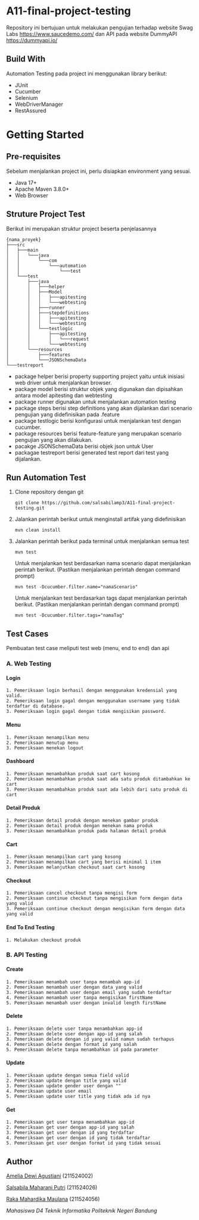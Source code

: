 # A11-final-project-testing

Repository ini bertujuan untuk melakukan pengujian terhadap website Swag Labs https://www.saucedemo.com/ dan API pada website DummyAPI https://dummyapi.io/

## Build With
Automation Testing pada project ini menggunakan library berikut:
 <ul>
    <li>JUnit</li>
    <li>Cucumber</li>
    <li>Selenium</li>
    <li>WebDriverManager</li>
    <li>RestAssured</li>
 </ul>
 
# Getting Started
## Pre-requisites
Sebelum menjalankan project ini, perlu disiapkan environment yang sesuai.
<ul>
  <li>Java 17+</li>
  <li>Apache Maven 3.8.0+</li>
  <li>Web Browser</li>
</ul>

## Struture Project Test
Berikut ini merupakan struktur project beserta penjelasannya
```
{nama_proyek}
├───src
│   ├───main
│   │   └───java
│   │       └───com
│   │           └───automation
│   │               └───test
│   └───test
│       ├───java
│       │   ├───helper
│       │   ├───Model
│       │   │   ├───apitesting
│       │   │   └───webtesting
│       │   ├───runner
│       │   ├───stepdefinitions
│       │   │   ├───apitesting
│       │   │   └───webtesting
│       │   └───testlogic
│       │       ├───apitesting
│       │       │   └───request
│       │       └───webtesting
│       └───resources
│           ├───features
│           └───JSONSchemaData
└───testreport
```
<ul>
 <li>package helper berisi property supporting project yaitu untuk inisiasi web driver untuk menjalankan browser.</li>
 <li>package model berisi struktur objek yang digunakan dan dipisahkan antara model apitesting dan webtesting</li>
 <li>package runner digunakan untuk menjalankan automation testing</li>
 <li>package steps berisi step definitions yang akan dijalankan dari scenario pengujian yang didefinisikan pada .feature</li>
 <li>package testlogic berisi konfigurasi untuk menjalankan test dengan cucumber.</li>
 <li>package resources berisi feature-feature yang merupakan scenario pengujian yang akan dilakukan.</li>
 <li>pacakge JSONSchemaData berisi objek json untuk User</li>
 <li>packagae testreport berisi generated test report dari test yang dijalankan.</li>
</ul>

## Run Automation Test
1. Clone repository dengan git
   ```
   git clone https://github.com/salsabilamp3/A11-final-project-testing.git
   ```
2. Jalankan perintah berikut untuk menginstall artifak yang didefinisikan
   ```
   mvn clean install
   ```
3. Jalankan perintah berikut pada terminal untuk menjalankan semua test
   ```
   mvn test
   ```
   Untuk menjalankan test berdasarkan nama scenario dapat menjalankan perintah berikut. (Pastikan menjalankan perintah dengan command prompt)
   ```
   mvn test -Dcucumber.filter.name="namaScenario"
   ```
   Untuk menjalankan test berdasarkan tags dapat menjalankan perintah berikut. (Pastikan menjalankan perintah dengan command prompt)
   ```
   mvn test -Dcucumber.filter.tags="namaTag"
   ```

## Test Cases
Pembuatan test case meliputi test web (menu, end to end) dan api

### A. Web Testing

#### Login
```
1. Pemeriksaan login berhasil dengan menggunakan kredensial yang valid.
2. Pemeriksaan login gagal dengan menggunakan username yang tidak terdaftar di database.
3. Pemeriksaan login gagal dengan tidak mengisikan password.
```

#### Menu
```
1. Pemeriksaan menampilkan menu
2. Pemeriksaan menutup menu
3. Pemeriksaan menekan logout
```

#### Dashboard
```
1. Pemeriksaan menambahkan produk saat cart kosong
2. Pemeriksaan menambahkan produk saat ada satu produk ditambahkan ke cart
3. Pemeriksaan menambahkan produk saat ada lebih dari satu produk di cart
```

#### Detail Produk
```
1. Pemeriksaan detail produk dengan menekan gambar produk
2. Pemeriksaan detail produk dengan menekan nama produk
3. Pemeriksaan menambahkan produk pada halaman detail produk
```

#### Cart
```
1. Pemeriksaan menampilkan cart yang kosong
2. Pemeriksaan menampilkan cart yang berisi minimal 1 item
3. Pemeriksaan melanjutkan checkout saat cart kosong
```

#### Checkout
```
1. Pemeriksaan cancel checkout tanpa mengisi form
2. Pemeriksaan continue checkout tanpa mengisikan form dengan data yang valid
3. Pemeriksaan continue checkout dengan mengisikan form dengan data yang valid
```

#### End To End Testing
```
1. Melakukan checkout produk
```

### B. API Testing

#### Create
```
1. Pemeriksaan menambah user tanpa menambah app-id
2. Pemeriksaan menambah user dengan data yang valid
3. Pemeriksaan menambah user dengan email yang sudah terdaftar
4. Pemeriksaan menambah user tanpa mengisikan firstName
5. Pemeriksaan menambah user dengan invalid length firstName
```

#### Delete
```
1. Pemeriksaan delete user tanpa menambahkan app-id
2. Pemeriksaan delete user dengan app-id yang salah
3. Pemeriksaan delete dengan id yang valid namun sudah terhapus
4. Pemeriksaan delete dengan format id yang salah
5. Pemeriksaan delete tanpa menambahkan id pada parameter
```

#### Update
```
1. Pemeriksaan update dengan semua field valid
2. Pemeriksaan update dengan title yang valid
3. Pemeriksaan update gender user dengan ""
4. Pemeriksaan update user email
5. Pemeriksaan update user title yang tidak ada id nya
```

#### Get
```
1. Pemeriksaan get user tanpa menambahkan app-id
2. Pemeriksaan get user dengan app-id yang salah
3. Pemeriksaan get user dengan id yang terdaftar
4. Pemeriksaan get user dengan id yang tidak terdaftar
5. Pemeriksaan get user dengan format id yang tidak sesuai
```

## Author
[Amelia Dewi Agustiani](https://github.com/ameliadewi19) (211524002)

[Salsabila Maharani Putri](https://github.com/salsabilamp3) (211524026)

[Raka Mahardika Maulana](https://github.com/Rakamhrdka17) (211524056)

_Mahasiswa D4 Teknik Informatika Politeknik Negeri Bandung_
